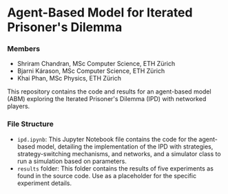 # Agent-Based Model for Iterated Prisoner's Dilemma
### Members
- Shriram Chandran, MSc Computer Science, ETH Zürich
- Bjarni Kárason, MSc Computer Science, ETH Zürich
- Khai Phan, MSc Physics, ETH Zürich

This repository contains the code and results for an agent-based model (ABM) exploring the Iterated Prisoner's Dilemma (IPD) with networked players.
### File Structure
- ```ipd.ipynb```: This Jupyter Notebook file contains the code for the agent-based model, detailing the implementation of the IPD with strategies, strategy-switching mechanisms, and networks, and a simulator class to run a simulation based on parameters.
- ```results``` folder: This folder contains the results of five experiments as found in the source code. Use <expt1> as a placeholder for the specific experiment details.
